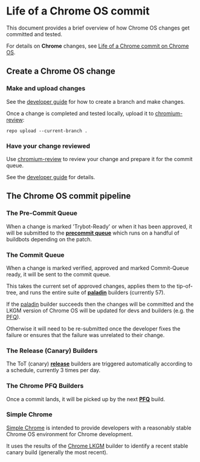 # Life of a Chrome OS commit

This document provides a brief overview of how Chrome OS changes get committed
and tested.

For details on **Chrome** changes, see
[Life of a Chrome commit on Chrome OS](chrome_commit_pipeline.md).

## Create a Chrome OS change

### Make and upload changes

See the [developer guide] for how to create a branch and make changes.

Once a change is completed and tested locally, upload it to [chromium-review]:

```repo upload --current-branch .```

### Have your change reviewed

Use [chromium-review] to review your change and prepare it for the commit queue.

See the [developer guide] for details.

## The Chrome OS commit pipeline

### The Pre-Commit Queue

When a change is marked 'Trybot-Ready' or when it has been approved, it will be
submitted to the **[precommit queue]** which runs on a handful of buildbots
depending on the patch.

### The Commit Queue

When a change is marked verified, approved and marked Commit-Queue ready, it
will be sent to the commit queue.

This takes the current set of approved changes, applies them to the tip-of-tree,
and runs the entire suite of **[paladin]** builders (currently 57).

If the [paladin] builder succeeds then the changes will be committed and the
LKGM version of Chrome OS will be updated for devs and builders (e.g. the
[PFQ]).

Otherwise it will need to be re-submitted once the developer fixes the failure
or ensures that the failure was unrelated to their change.


### The Release (Canary) Builders

The ToT (canary) **[release]** builders are triggered automatically according
to a schedule, currently 3 times per day.

### The Chrome PFQ Builders

Once a commit lands, it will be picked up by the next **[PFQ]** build.

### Simple Chrome

[Simple Chrome] is intended to provide developers with a reasonably stable
Chrome OS environment for Chrome development.

It uses the results of the [Chrome LKGM] builder to identify a recent stable
canary build (generally the most recent).



[chromium-review]: https://chromium-review.googlesource.com
[developer guide]: http://www.chromium.org/chromium-os/developer-guide
[precommit queue]: https://luci-milo.appspot.com/buildbot/chromiumos.tryserver/pre_cq/
[paladin]: https://luci-milo.appspot.com/buildbot/chromeos/master-paladin/
[release]: https://uberchromegw.corp.google.com/i/chromeos/builders/master-release
[PFQ]: https://uberchromegw.corp.google.com/i/chromeos/builders/master-chromium-pfq
[Simple Chrome]: http://www.chromium.org/chromium-os/how-tos-and-troubleshooting/building-chromium-browser
[Chrome LKGM]: https://yaqs.googleplex.com/eng/q/5254238507106304
